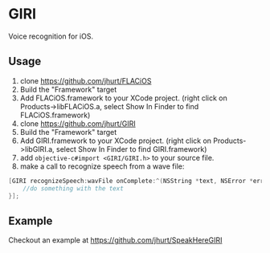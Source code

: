 GIRI
================================

Voice recognition for iOS.

Usage
-------------------------
1. clone https://github.com/jhurt/FLACiOS
2. Build the "Framework" target
3. Add FLACiOS.framework to your XCode project. (right click on Products->libFLACiOS.a, select Show In Finder to find FLACiOS.framework)
4. clone https://github.com/jhurt/GIRI
5. Build the "Framework" target
6. Add GIRI.framework to your XCode project. (right click on Products->libGIRI.a, select Show In Finder to find GIRI.framework)
7. add ```objective-c#import <GIRI/GIRI.h>``` to your source file.
8. make a call to recognize speech from a wave file:
    
```objective-c
[GIRI recognizeSpeech:wavFile onComplete:^(NSString *text, NSError *error) { 
    //do something with the text
}];
```

Example
-------------------------
Checkout an example at https://github.com/jhurt/SpeakHereGIRI